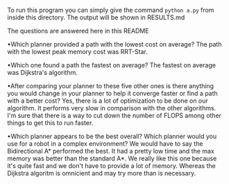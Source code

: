 To run this program you can simply give the command `python a.py` from inside this directory.  The output will be shown in RESULTS.md

The questions are answered here in this README

•Which planner provided a path with the lowest cost on average?
The path with the lowest peak memory cost was RRT-Star.

•Which one found a path the fastest on average?
The fastest on average was Dijkstra's algorithm.

•After comparing your planner to these five other ones is there anything you
would change in your planner to help it converge faster or find a path with a
better cost?
Yes, there is a lot of optimization to be done on our algorithm.  It performs very slow in comparison with the other algorithms.  I'm sure that there is a way to cut down the number of FLOPS among other things to get this to run faster.

•Which planner appears to be the best overall? Which planner would you use
for a robot in a complex environment?
We would have to say the Bidirectional A* performed the best.  It had a pretty low time and the max memory was better than the standard A*.  We really like this one because it's quite fast and we don't have to provide a lot of memory. Whereas the Dijkstra algoritm is omnicient and may try more than is necessary.